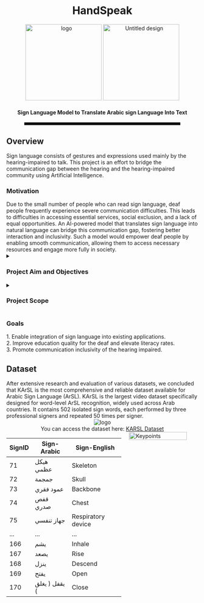 <h1 align="center">HandSpeak</h1>
<div align="center">
  <img src="https://github.com/user-attachments/assets/da210bca-cbf0-4a2b-83dd-32cd73147f4d" alt="logo" width="200">
  <img src="https://github.com/user-attachments/assets/04911c8b-8202-4d12-82ac-5832100537ce" alt="Untitled design" width="200">
</div>
<h4 align="center">Sign Language Model to Translate Arabic sign Language Into Text</h4>
<div align="center">
  <hr style="border: 3px solid black; width: 80%;">
</div>
<h2 align="left">Overview</h2>
Sign language consists of gestures and expressions used mainly by the hearing-impaired to talk. This project is an effort to bridge the communication gap between the hearing and the hearing-impaired community using Artificial Intelligence.
<h3 align="left">Motivation</h3>
Due to the small number of people who can read sign language, deaf people frequently experience severe communication difficulties. This leads to difficulties in accessing essential services, social exclusion, and a lack of equal opportunities. An AI-powered model that translates sign language into natural language can bridge this communication gap, fostering better interaction and inclusivity. Such a model would empower deaf people by enabling smooth communication, allowing them to access necessary resources and engage more fully in society.
<details>
  <summary><h3 align="left">Project Aim and Objectives</h3></summary>
  
  The main aim of HandSpeak is to develop an artificial intelligence model to bridge the communication gap between Arabic spoken language and Arabic sign language by translating sign language gestures into text in real-time.

  i. Understand how sign language works, and study existing solutions and algorithms related to this project. <br>
  ii. Collect and prepare a reliable dataset of sign language gestures. Then, preprocess the data to ensure it is ready for training the model. <br>
  iii. Choose and train a machine learning model to ensure accurate and consistent predictions. <br>
  iv. Evaluate the system by testing its accuracy, usability, and real-world performance to ensure it meets user needs and expectations. <br>
  v. Document the entire development process, including design, implementation, and testing, to provide a clear and organized reference for future improvements and similar projects.

</details>
<details>
  <summary><h3 align="left">Project Scope</h3></summary>
  
  The scope of this project is to develop an artificial intelligence model that translates sign language into words in real-time, enhancing communication and accessibility for the hearing-impaired community.

  i. Ensure Real-Time Translation: Implement real-time processing to provide immediate translation of sign language to natural language. <br>
  ii. Support Arabic Language: Focus on providing accurate translation for gestures specific to Arabic sign language, catering to the needs of the Arabic-speaking community. <br>
  iii. Bridging the communication barriers between deaf people and the community.

</details>

<h3 align="left">Goals</h3>
1. Enable integration of sign language into existing applications. <br>
2. Improve education quality for the deaf and elevate literacy rates. <br>
3. Promote communication inclusivity of the hearing impaired. <br>


<h2 align="left">Dataset</h2>
After extensive research and evaluation of various datasets, we concluded that KArSL is the most comprehensive and reliable dataset available for Arabic Sign Language (ArSL). KArSL is the largest video dataset specifically designed for word-level ArSL recognition, widely used across Arab countries. It contains 502 isolated sign words, each performed by three professional signers and repeated 50 times per signer.
<div align="center">
  <img src="https://github.com/user-attachments/assets/a8fec0c9-b0a4-4c68-820d-4fcc16c6a95b" alt="logo">
</div>
<div align="center">
  You can access the dataset here: <a href="https://hamzah-luqman.github.io/KArSL/">KARSL Dataset</a>
</div>
  
 <div style="display: flex; align-items: flex-start;">

  <!-- Table -->
  <div style="flex: 1; max-width: 60%; margin-right: 20px;">
    <table style="width: 100%;">
      <thead>
        <tr>
          <th>SignID</th>
          <th>Sign-Arabic</th>
          <th>Sign-English</th>
        </tr>
      </thead>
      <tbody>
        <tr>
          <td>71</td>
          <td>هيكل عظمي</td>
          <td>Skeleton</td>
        </tr>
        <tr>
          <td>72</td>
          <td>جمجمة</td>
          <td>Skull</td>
        </tr>
        <tr>
          <td>73</td>
          <td>عمود فقري</td>
          <td>Backbone</td>
        </tr>
        <tr>
          <td>74</td>
          <td>قفص صدري</td>
          <td>Chest</td>
        </tr>
        <tr>
          <td>75</td>
          <td>جهاز تنفسي</td>
          <td>Respiratory device</td>
        </tr>
        <tr>
          <td>...</td>
          <td>...</td>
          <td>...</td>
        </tr>
        <tr>
          <td>166</td>
          <td>يشم</td>
          <td>Inhale</td>
        </tr>
        <tr>
          <td>167</td>
          <td>يصعد</td>
          <td>Rise</td>
        </tr>
        <tr>
          <td>168</td>
          <td>ينزل</td>
          <td>Descend</td>
        </tr>
        <tr>
          <td>169</td>
          <td>يفتح</td>
          <td>Open</td>
        </tr>
        <tr>
          <td>170</td>
          <td>يقفل ( يغلق )</td>
          <td>Close</td>
        </tr>
      </tbody>
    </table>
  </div>

  <!-- Image -->
  <div style="flex: 1; max-width: 30%;">
    <img src="https://github.com/user-attachments/assets/318074d9-6899-425b-b1a7-97a70b87703b" alt="Keypoints" style="width: 100%; height: auto;">
  </div>

</div>

